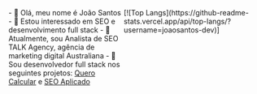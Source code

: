 <div style="display: grid; grid-template-columns: auto auto;"> 
  <div>- 👋 Olá, meu nome é João Santos
    - 👀 Estou interessado em SEO e desenvolvimento full stack
    - 🌱 Atualmente, sou Analista de SEO TALK Agency, agência de marketing digital Australiana
    - 💞️ Sou desenvolvedor full stack nos seguintes projetos: <a href="https://querocalcular.com.br/" target="_blank" target="noopener noreferrer">Quero Calcular</a> e <a href="https://seoaplicado.com.br/" target="_blank" target="noopener noreferrer">SEO Aplicado</a>
  </div>
  <div>
    [![Top Langs](https://github-readme-stats.vercel.app/api/top-langs/?username=joaosantos-dev)]
  </div>
</div>
